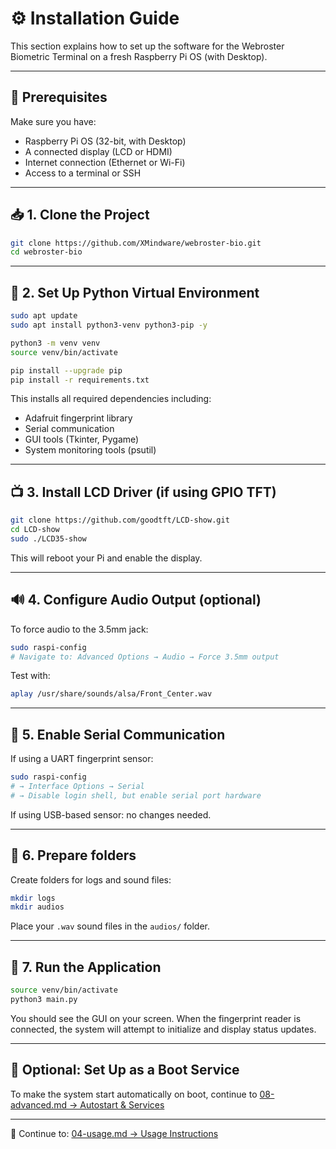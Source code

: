 # ⚙️ Installation Guide

This section explains how to set up the software for the Webroster Biometric Terminal on a fresh Raspberry Pi OS (with Desktop).

---

## 🧾 Prerequisites

Make sure you have:
- Raspberry Pi OS (32-bit, with Desktop)
- A connected display (LCD or HDMI)
- Internet connection (Ethernet or Wi-Fi)
- Access to a terminal or SSH

---

## 📥 1. Clone the Project

```bash
git clone https://github.com/XMindware/webroster-bio.git
cd webroster-bio
```

---

## 🐍 2. Set Up Python Virtual Environment

```bash
sudo apt update
sudo apt install python3-venv python3-pip -y

python3 -m venv venv
source venv/bin/activate

pip install --upgrade pip
pip install -r requirements.txt
```

This installs all required dependencies including:
- Adafruit fingerprint library
- Serial communication
- GUI tools (Tkinter, Pygame)
- System monitoring tools (psutil)

---

## 📺 3. Install LCD Driver (if using GPIO TFT)

```bash
git clone https://github.com/goodtft/LCD-show.git
cd LCD-show
sudo ./LCD35-show
```

This will reboot your Pi and enable the display.

---

## 🔊 4. Configure Audio Output (optional)

To force audio to the 3.5mm jack:

```bash
sudo raspi-config
# Navigate to: Advanced Options → Audio → Force 3.5mm output
```

Test with:

```bash
aplay /usr/share/sounds/alsa/Front_Center.wav
```

---

## 🔧 5. Enable Serial Communication

If using a UART fingerprint sensor:

```bash
sudo raspi-config
# → Interface Options → Serial
# → Disable login shell, but enable serial port hardware
```

If using USB-based sensor: no changes needed.

---

## 📁 6. Prepare folders

Create folders for logs and sound files:

```bash
mkdir logs
mkdir audios
```

Place your `.wav` sound files in the `audios/` folder.

---

## 🧪 7. Run the Application

```bash
source venv/bin/activate
python3 main.py
```

You should see the GUI on your screen. When the fingerprint reader is connected, the system will attempt to initialize and display status updates.

---

## 🔁 Optional: Set Up as a Boot Service

To make the system start automatically on boot, continue to [08-advanced.md → Autostart & Services](08-advanced.md)

---

📖 Continue to: [04-usage.md → Usage Instructions](04-usage.md)
